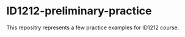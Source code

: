 # ID1212-preliminary-practice

This repositry represents a few practice examples for ID1212 course. 
